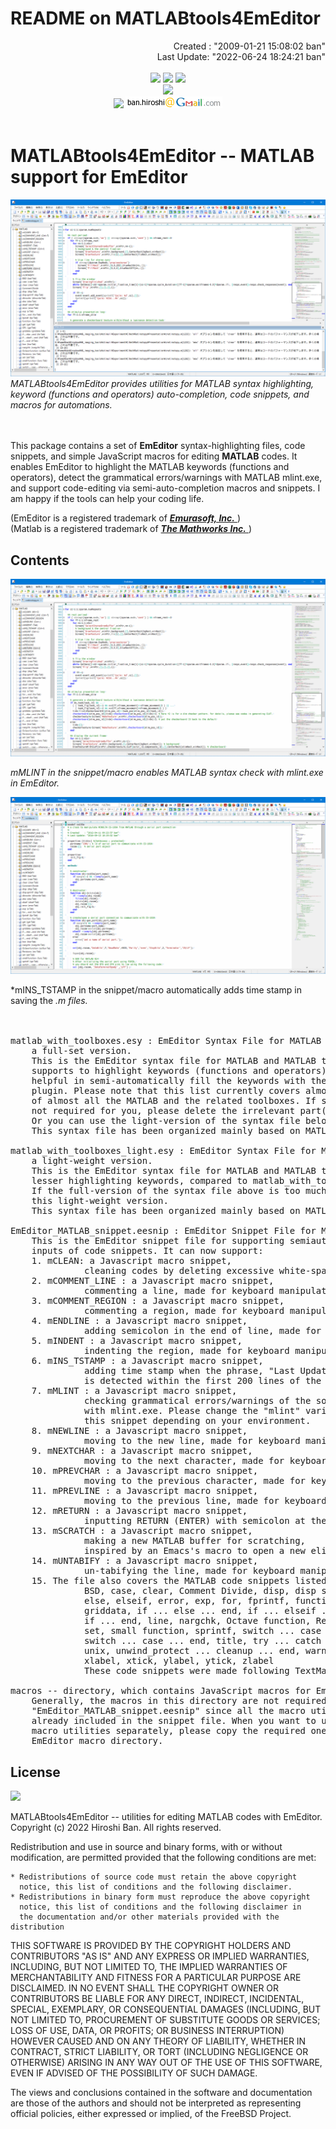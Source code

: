 # **README on MATLABtools4EmEditor**

<div align="right">
Created    : "2009-01-21 15:08:02 ban"<br>
Last Update: "2022-06-24 18:24:21 ban"
</div>

<br>
<div align="center">
<img src="https://img.shields.io/badge/LANGUAGE-MATLAB-brightgreen" />
<img src="https://img.shields.io/badge/EDITED%20BY-EmEditor-blue" />
<img src="https://img.shields.io/badge/LICENSE-BSD-red" /><br>
<img src="https://img.shields.io/badge/KEYWORDS-EmEditor,MATLAB,%20Macro,%20Syntax,%20Highlighting,%20Linter,%20-blue?style=social&logo=webauthn" /><br>
<img src="https://img.shields.io/badge/CONTACT-lightgrey" /> <img src="doc/images/ban_hiroshi_address.png" />
</div>
<br>

# **MATLABtools4EmEditor -- MATLAB support for EmEditor**

![matlabtools4emeditor](doc/images/matlabtools4emeditor.png)  
*MATLABtools4EmEditor provides utilities for MATLAB syntax highlighting, keyword (functions and operators) auto-completion, code snippets, and macros for automations.*  
<br></br>

This package contains a set of **EmEditor** syntax-highlighting files, code snippets, and simple JavaScript macros for editing **MATLAB** codes. It enables EmEditor to highlight the MATLAB keywords (functions and operators), detect the grammatical errors/warnings with MATLAB mlint.exe, and support code-editing via semi-auto-completion macros and snippets. I am happy if the tools can help your coding life.  

(EmEditor is a registered trademark of [***Emurasoft, Inc.*** ](https://www.emeditor.com/) )  
(Matlab is a registered trademark of [***The Mathworks Inc.*** ](https://www.mathworks.com/) )  


## **Contents**

![mlint](doc/images/mlint.gif)  

*mMLINT in the snippet/macro enables MATLAB syntax check with mlint.exe in EmEditor.*  

![time_stamp](doc/images/time_stamp.gif)  

*mINS_TSTAMP in the snippet/macro automatically adds time stamp in saving the *.m files.*  
<br></br>

<pre>
matlab_with_toolboxes.esy : EmEditor Syntax File for MATLAB and MATLAB-toolboxes,
    a full-set version.
    This is the EmEditor syntax file for MATLAB and MATLAB toolboxes, which
    supports to highlight keywords (functions and operators). It can be also
    helpful in semi-automatically fill the keywords with the auto-completion
    plugin. Please note that this list currently covers almost all the keywords
    of almost all the MATLAB and the related toolboxes. If some of them are
    not required for you, please delete the irrelevant part(s) from the list.
    Or you can use the light-version of the syntax file below.
    This syntax file has been organized mainly based on MATLAB R2022a.

matlab_with_toolboxes_light.esy : EmEditor Syntax File for MATLAB and MATLAB-toolboxes,
    a light-weight version.
    This is the EmEditor syntax file for MATLAB and MATLAB toolboxes, with
    lesser highlighting keywords, compared to matlab_with_toolboxes.esy.
    If the full-version of the syntax file above is too much, please use
    this light-weight version.
    This syntax file has been organized mainly based on MATLAB R2009a.

EmEditor_MATLAB_snippet.eesnip : EmEditor Snippet File for MATLAB.
    This is the EmEditor snippet file for supporting semiautomatic
    inputs of code snippets. It can now support:
    1. mCLEAN: a Javascript macro snippet,
              cleaning codes by deleting excessive white-spaces.
    2. mCOMMENT_LINE : a Javascript macro snippet,
              commenting a line, made for keyboard manipulations.
    3. mCOMMENT_REGION : a Javascript macro snippet,
              commenting a region, made for keyboard manipulations.
    4. mENDLINE : a Javascript macro snippet,
              adding semicolon in the end of line, made for keyboard manipulations.
    5. mINDENT : a Javascript macro snippet,
              indenting the region, made for keyboard manipulations.
    6. mINS_TSTAMP : a Javascript macro snippet,
              adding time stamp when the phrase, "Last Update : "2022-06-24 18:24:21 ban"
              is detected within the first 200 lines of the source code.
    7. mMLINT : a Javascript macro snippet,
              checking grammatical errors/warnings of the source code
              with mlint.exe. Please change the "mlint" variable in
              this snippet depending on your environment.
    8. mNEWLINE : a Javascript macro snippet,
              moving to the new line, made for keyboard manipulations.
    9. mNEXTCHAR : a Javascript macro snippet,
              moving to the next character, made for keyboard manipulations.
    10. mPREVCHAR : a Javascript macro snippet,
              moving to the previous character, made for keyboard manipulations.
    11. mPREVLINE : a Javascript macro snippet,
              moving to the previous line, made for keyboard manipulations.
    12. mRETURN : a Javascript macro snippet,
              inputting RETURN (ENTER) with semicolon at the end of line.
    13. mSCRATCH : a Javascript macro snippet,
              making a new MATLAB buffer for scratching,
              inspired by an Emacs's macro to open a new elisp scratch buffer.
    14. mUNTABIFY : a Javascript macro snippet,
              un-tabifying the line, made for keyboard manipulations.
    15. The file also covers the MATLAB code snippets listed below.
              BSD, case, clear, Comment Divide, disp, disp sprintf, dlmwrite,
              else, elseif, error, exp, for, fprintf, function, get, GPL,
              griddata, if ... else ... end, if ... elseif ... end,
              if ... end, line, nargchk, Octave function, Revisions,
              set, small function, sprintf, switch ... case ... otherwise ... end,
              switch ... case ... end, title, try ... catch ... end,
              unix, unwind_protect ... cleanup ... end, warning, while,
              xlabel, xtick, ylabel, ytick, zlabel
              These code snippets were made following TextMate MATLAB snippets.

macros -- directory, which contains JavaScript macros for EmEditor.
    Generally, the macros in this directory are not required if you install
    "EmEditor_MATLAB_snippet.eesnip" since all the macro utilities have been
    already included in the snippet file. When you want to use a part of the
    macro utilities separately, please copy the required one(s) from here to
    EmEditor macro directory.
</pre>

## **License**  

<img src="https://img.shields.io/badge/LICENSE-BSD-red" /><br>

MATLABtools4EmEditor -- utilities for editing MATLAB codes with EmEditor. Copyright (c) 2022 Hiroshi Ban. All rights reserved.  

Redistribution and use in source and binary forms, with or without modification, are permitted provided that the following conditions are met:  

    * Redistributions of source code must retain the above copyright
      notice, this list of conditions and the following disclaimer.
    * Redistributions in binary form must reproduce the above copyright
      notice, this list of conditions and the following disclaimer in
      the documentation and/or other materials provided with the distribution

THIS SOFTWARE IS PROVIDED BY THE COPYRIGHT HOLDERS AND CONTRIBUTORS "AS IS" AND ANY EXPRESS OR IMPLIED WARRANTIES, INCLUDING, BUT NOT LIMITED TO, THE IMPLIED WARRANTIES OF MERCHANTABILITY AND FITNESS FOR A PARTICULAR PURPOSE ARE DISCLAIMED. IN NO EVENT SHALL THE COPYRIGHT OWNER OR CONTRIBUTORS BE LIABLE FOR ANY DIRECT, INDIRECT, INCIDENTAL, SPECIAL, EXEMPLARY, OR CONSEQUENTIAL DAMAGES (INCLUDING, BUT NOT LIMITED TO, PROCUREMENT OF SUBSTITUTE GOODS OR SERVICES; LOSS OF USE, DATA, OR PROFITS; OR BUSINESS INTERRUPTION) HOWEVER CAUSED AND ON ANY THEORY OF LIABILITY, WHETHER IN CONTRACT, STRICT LIABILITY, OR TORT (INCLUDING NEGLIGENCE OR OTHERWISE) ARISING IN ANY WAY OUT OF THE USE OF THIS SOFTWARE, EVEN IF ADVISED OF THE POSSIBILITY OF SUCH DAMAGE.  

The views and conclusions contained in the software and documentation are those of the authors and should not be interpreted as representing official policies, either expressed or implied, of the FreeBSD Project.  
